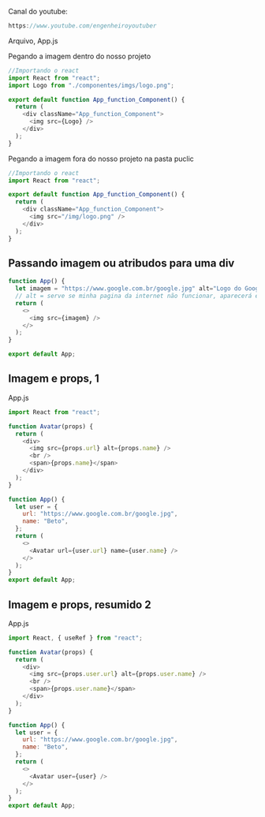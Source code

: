 Canal do youtube:

```js
https://www.youtube.com/engenheiroyoutuber
```

Arquivo, App.js

Pegando a imagem dentro do nosso projeto

```js
//Importando o react
import React from "react";
import Logo from "./componentes/imgs/logo.png";

export default function App_function_Component() {
  return (
    <div className="App_function_Component">
      <img src={Logo} />
    </div>
  );
}
```

Pegando a imagem fora do nosso projeto na pasta puclic

```js
//Importando o react
import React from "react";

export default function App_function_Component() {
  return (
    <div className="App_function_Component">
      <img src="/img/logo.png" />
    </div>
  );
}
```

## Passando imagem ou atribudos para uma div

```js
function App() {
  let imagem = "https://www.google.com.br/google.jpg" alt="Logo do Google";
  // alt = serve se minha pagina da internet não funcionar, aparecerá está mensagem logo do google e também se colocar o mause em cima da imagem o google vai ler para pessoa com deficiência, com estados especiais.
  return (
    <>
      <img src={imagem} />
    </>
  );
}

export default App;
```

## Imagem e props, 1

App.js

```js
import React from "react";

function Avatar(props) {
  return (
    <div>
      <img src={props.url} alt={props.name} />
      <br />
      <span>{props.name}</span>
    </div>
  );
}

function App() {
  let user = {
    url: "https://www.google.com.br/google.jpg",
    name: "Beto",
  };
  return (
    <>
      <Avatar url={user.url} name={user.name} />
    </>
  );
}
export default App;
```

## Imagem e props, resumido 2

App.js

```js
import React, { useRef } from "react";

function Avatar(props) {
  return (
    <div>
      <img src={props.user.url} alt={props.user.name} />
      <br />
      <span>{props.user.name}</span>
    </div>
  );
}

function App() {
  let user = {
    url: "https://www.google.com.br/google.jpg",
    name: "Beto",
  };
  return (
    <>
      <Avatar user={user} />
    </>
  );
}
export default App;
```
